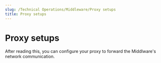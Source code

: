 ```yaml
---
slug: /Technical Operations/Middleware/Proxy setups
title: Proxy setups
---
```

# Proxy setups

After reading this, you can configure your proxy to forward the Middlware's network communication.
